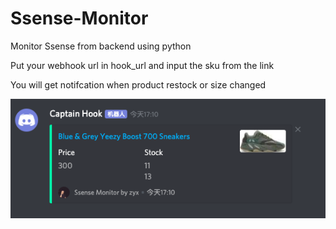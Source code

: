 # Ssense-Monitor
Monitor Ssense from backend using python

Put your webhook url in hook_url and input the sku from the link

You will get notifcation when product restock or size changed

<img src='example.jpg'>
